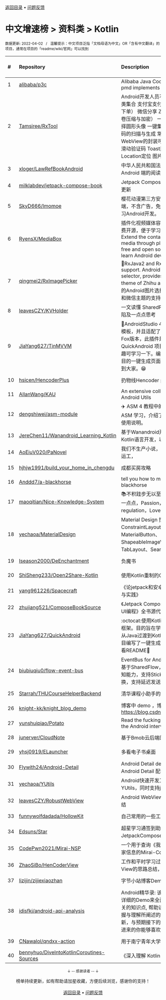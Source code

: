 <a href="https://github.com/GrowingGit/GitHub-Chinese-Top-Charts#github中文排行榜">返回目录</a> • <a href="/content/docs/feedback.md">问题反馈</a>

# 中文增速榜 > 资料类 > Kotlin
<sub>数据更新: 2022-04-02&nbsp;&nbsp;&nbsp;/&nbsp;&nbsp;&nbsp;温馨提示：中文项目泛指「文档母语为中文」OR「含有中文翻译」的项目，通常在项目的「readme/wiki/官网」可以找到</sub>

|#|Repository|Description|Stars|Average daily growth|Updated|
|:-|:-|:-|:-|:-|:-|
|1|[alibaba/p3c](https://github.com/alibaba/p3c)|Alibaba Java Coding Guidelines pmd implements and IDE plugin|27180|16|2022-03-22|
|2|[Tamsiree/RxTool](https://github.com/Tamsiree/RxTool)|Android开发人员不得不收集的工具类集合   支付宝支付   微信支付（统一下单）   微信分享   Zip4j压缩（支持分卷压缩与加密）   一键集成UCrop选择圆形头像   一键集成二维码和条形码的扫描与生成   常用Dialog   WebView的封装可播放视频   仿斗鱼滑动验证码   Toast封装   震动   GPS   Location定位   图片缩放   Exif 图片 ...|11654|6|2021-12-27|
|3|[xloger/LawRefBookAndroid](https://github.com/xloger/LawRefBookAndroid)|中华人民共和国法律手册 - 一个 Android 端的阅读器|22|2|2022-03-30|
|4|[milklabdev/jetpack-compose-book](https://github.com/milklabdev/jetpack-compose-book)|Jetpack Compose 基础教程，持续更新|606|2|2022-03-22|
|5|[SkyD666/Imomoe](https://github.com/SkyD666/Imomoe)|樱花动漫第三方安卓Android客户端，不含广告，免费开源，目的是学习Android开发。|713|2|2022-04-01|
|6|[RyensX/MediaBox](https://github.com/RyensX/MediaBox)|插件化视频媒体容器，不含广告，免费开源，便于学习Android开发。Extend the container of video media through plugin, no ads, free and open source, easy to learn Android development.|29|1|2022-03-31|
|7|[qingmei2/RxImagePicker](https://github.com/qingmei2/RxImagePicker)|:rocket:RxJava2 and RxJava3 external support. Android flexible picture selector, provides the support for theme of Zhihu and WeChat (灵活的Android图片选择器，提供了知乎和微信主题的支持）.|1141|1|2021-10-13|
|8|[leavesCZY/KVHolder](https://github.com/leavesCZY/KVHolder)|一文读懂 SharedPreferences 的缺陷及一点点思考|10|0|2022-01-15|
|9|[JiaYang627/TinMVVM](https://github.com/JiaYang627/TinMVVM)|:book:AndroidStudio 4.X+ 编写自定义模板，并且适配了AndroidStudio Fox版本，此插件是针对 QuickAndroid 项目进行开发，有兴趣可学习一下。编写一个适合自己项目的一键生成页面插件。希望能帮助到大家。:grin:|11|0|2022-03-30|
|10|[hsicen/HencoderPlus](https://github.com/hsicen/HencoderPlus)|扔物线Hencoder plus系列课程 |47|0|2022-03-31|
|11|[AllanWang/KAU](https://github.com/AllanWang/KAU)|An extensive collection of Kotlin Android Utils|201|0|2021-11-18|
|12|[dengshiwei/asm-module](https://github.com/dengshiwei/asm-module)|✈️ ASM 4 教程中的示例代码，用于 ASM 学习，介绍了 ASM 中基本的使用说明。|192|0|2022-01-18|
|13|[JereChen11/Wanandroid_Learning_Kotlin](https://github.com/JereChen11/Wanandroid_Learning_Kotlin)|基于Wanandroid开放API，使用Kotlin语言开发，以供学习。|7|0|2022-03-10|
|14|[AoEiuV020/PaNovel](https://github.com/AoEiuV020/PaNovel)|我们不生产小说，我们只做网站的搬运工，|88|0|2022-03-25|
|15|[hjhjw1991/build_your_home_in_chengdu](https://github.com/hjhjw1991/build_your_home_in_chengdu)|成都买房攻略|16|0|2021-12-06|
|16|[Anddd7/a-blackhorse](https://github.com/Anddd7/a-blackhorse)|tell you how to manage your blackhorse|17|0|2022-03-31|
|17|[maoqitian/Nice-Knowledge-System](https://github.com/maoqitian/Nice-Knowledge-System)|:books:不积跬步无以至千里，每天进步一点点，Passion，Self-regulation，Love and Share|144|0|2021-11-11|
|18|[yechaoa/MaterialDesign](https://github.com/yechaoa/MaterialDesign)|Material Design 控件合集。ConstraintLayout、MaterialButton、ShapeableImageView、TabLayout、SearchView...|213|0|2022-01-16|
|19|[Iseason2000/DeEnchantment](https://github.com/Iseason2000/DeEnchantment)|负魔书|17|0|2022-03-19|
|20|[ShiSheng233/Open2Share-Kotlin](https://github.com/ShiSheng233/Open2Share-Kotlin)|使用Kotlin重制的Open2Share|9|0|2021-10-17|
|21|[yang961226/Spacecraft](https://github.com/yang961226/Spacecraft)|《论jetpack和安卓进阶技术的理论与实践》|12|0|2022-03-02|
|22|[zhujiang521/ComposeBookSource](https://github.com/zhujiang521/ComposeBookSource)|《Jetpack Compose：Android全新UI编程》全书源代码|9|0|2021-12-21|
|23|[JiaYang627/QuickAndroid](https://github.com/JiaYang627/QuickAndroid)|:octocat:使用Kotlin搭建的一个基础框架。目的旨在学习Kotlin，更好的从Java过渡到Kotlin，并且针对此项目编写了一键生成页面插件。具体可看README:book:|13|0|2022-03-02|
|24|[biubiuqiu0/flow-event-bus](https://github.com/biubiuqiu0/flow-event-bus)|EventBus for Android，消息总线，基于SharedFlow，具有生命周期感知能力，支持Sticky，支持线程切换，支持延迟发送。|104|0|2022-03-08|
|25|[Starrah/THUCourseHelperBackend](https://github.com/Starrah/THUCourseHelperBackend)|清华课程小助手的后端服务器|4|0|2021-10-27|
|26|[knight-kk/knight_blog_demo](https://github.com/knight-kk/knight_blog_demo)| 博客中 demo ，博客地址 https://blog.csdn.net/knight1996/|10|0|2021-12-21|
|27|[yunshuipiao/Potato](https://github.com/yunshuipiao/Potato)|Read the fucking source code for the Android  interview|61|0|2022-02-17|
|28|[junerver/CloudNote](https://github.com/junerver/CloudNote)|基于Bmob云后端的Android云笔记|20|0|2022-03-10|
|29|[yhsj0919/ELauncher](https://github.com/yhsj0919/ELauncher)|多看电子书桌面|17|0|2022-01-10|
|30|[Flywith24/Android-Detail](https://github.com/Flywith24/Android-Detail)|Android Detail demo —— 专栏 Android Detail 配套代码|37|0|2021-12-17|
|31|[yechaoa/YUtils](https://github.com/yechaoa/YUtils)|Android快速开发工具集合——YUtils，同时支持java和kotlin|60|0|2021-10-16|
|32|[leavesCZY/RobustWebView](https://github.com/leavesCZY/RobustWebView)|Android WebView H5 秒开方案总结|28|0|2022-02-28|
|33|[funnywolfdadada/HollowKit](https://github.com/funnywolfdadada/HollowKit)|自己常用的一些工具的合集|209|0|2022-01-17|
|34|[Edsuns/Star](https://github.com/Edsuns/Star)|超星学习通签到助手（使用JetpackCompose开发）|20|0|2022-03-23|
|35|[CodePwn2021/Mirai-NSP](https://github.com/CodePwn2021/Mirai-NSP)|一个用于查询《我的世界》中国版玩家信息的Mirai-Console插件。|7|0|2022-03-11|
|36|[ZhaoSiBo/HenCoderView](https://github.com/ZhaoSiBo/HenCoderView)|工作和平时学习过程中对自定义View的思路总结，和API使用|7|0|2022-03-25|
|37|[lizijin/zijiexiaozhan](https://github.com/lizijin/zijiexiaozhan)|字节小站博客Demo|19|0|2022-01-13|
|38|[idisfkj/android-api-analysis](https://github.com/idisfkj/android-api-analysis)|Android精华录: 该库的目的是结合详细的Demo来全面解析Android相关的知识点, 帮助读者能够更快的掌握与理解所阐述的要点。  不定时更新，与预期接下的要做的事，希望点进来的你能够喜欢😍😍|218|0|2022-02-26|
|39|[CNawalol/qndxx-action](https://github.com/CNawalol/qndxx-action)|用于南宁青年大学习的自动打卡|4|0|2021-10-06|
|40|[bennyhuo/DiveIntoKotlinCoroutines-Sources](https://github.com/bennyhuo/DiveIntoKotlinCoroutines-Sources)|《深入理解 Kotlin 协程》源码|184|0|2022-02-13|

<div align="center">
    <p><sub>↓ -- 感谢读者 -- ↓</sub></p>
    榜单持续更新，如有帮助请加星收藏，方便后续浏览，感谢你的支持！
</div>

<br/>

<div align="center"><a href="https://github.com/GrowingGit/GitHub-Chinese-Top-Charts#github中文排行榜">返回目录</a> • <a href="/content/docs/feedback.md">问题反馈</a></div>
